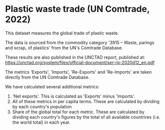 # Plastic waste trade (UN Comtrade, 2022)

This dataset measures the global trade of plastic waste. 

The data is sourced from the commodity category '3915 – Waste, parings and scrap, of plastics' from the UN's Comtrade Database.

These results are also published in the UNCTAD report, published at: https://unctad.org/system/files/official-document/ser-rp-2020d12_en.pdf

The metrics 'Exports', 'Imports', 'Re-Exports' and 'Re-Imports' are taken directly from the UN Comtrade Database.

We have calculated several additional metrics:

1. 'Net exports'. This is calculated as 'Exports' minus 'Imports'.
2. All of these metrics in per capita terms. These are calculated by dividing by each country's population
3. Share of the global total for each metric. These are calculated by dividing each country's figures by the total of all available countrires (i.e. the world total) in each year.
